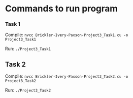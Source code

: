 # Commands to run program
### Task 1
Compile: `nvcc Brickler-Ivery-Paxson-Project3_Task1.cu -o Project3_Task1`

Run: `./Project3_Task1` 

## Task 2
Compile: `nvcc Brickler-Ivery-Paxson-Project3_Task2.cu -o Project3_Task2`

Run: `./Project3_Task2`
